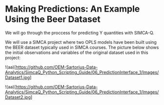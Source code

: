 # Making Predictions: An Example Using the Beer Dataset

We will go through the proccess for predicting Y quantities with SIMCA-Q.

We will use a SIMCA project where two OPLS models have been built using the BEER dataset typically used in SIMCA courses. The picture below shows the initial observations and variables of the original dataset used in this project:

!(aa)[https://github.com/OEM-Sartorius-Data-Analytics/SimcaQ_Python_Scripting_Guide/06_PredictionInterface_1/Images/Dataset1.jpg]

!(aa)[https://github.com/OEM-Sartorius-Data-Analytics/SimcaQ_Python_Scripting_Guide/06_PredictionInterface_1/Images/Dataset2.jpg]

